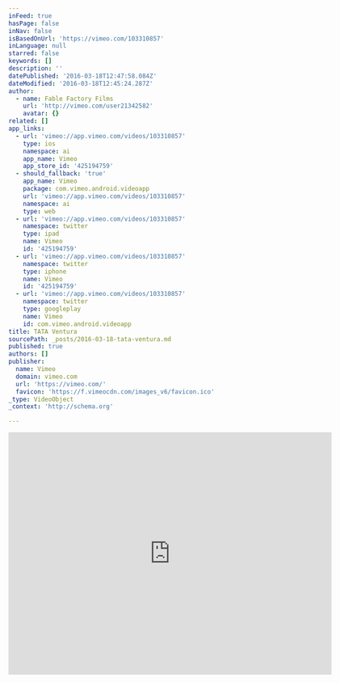 ```yaml
---
inFeed: true
hasPage: false
inNav: false
isBasedOnUrl: 'https://vimeo.com/103310857'
inLanguage: null
starred: false
keywords: []
description: ''
datePublished: '2016-03-18T12:47:58.084Z'
dateModified: '2016-03-18T12:45:24.287Z'
author:
  - name: Fable Factory Films
    url: 'http://vimeo.com/user21342582'
    avatar: {}
related: []
app_links:
  - url: 'vimeo://app.vimeo.com/videos/103310857'
    type: ios
    namespace: ai
    app_name: Vimeo
    app_store_id: '425194759'
  - should_fallback: 'true'
    app_name: Vimeo
    package: com.vimeo.android.videoapp
    url: 'vimeo://app.vimeo.com/videos/103310857'
    namespace: ai
    type: web
  - url: 'vimeo://app.vimeo.com/videos/103310857'
    namespace: twitter
    type: ipad
    name: Vimeo
    id: '425194759'
  - url: 'vimeo://app.vimeo.com/videos/103310857'
    namespace: twitter
    type: iphone
    name: Vimeo
    id: '425194759'
  - url: 'vimeo://app.vimeo.com/videos/103310857'
    namespace: twitter
    type: googleplay
    name: Vimeo
    id: com.vimeo.android.videoapp
title: TATA Ventura
sourcePath: _posts/2016-03-18-tata-ventura.md
published: true
authors: []
publisher:
  name: Vimeo
  domain: vimeo.com
  url: 'https://vimeo.com/'
  favicon: 'https://f.vimeocdn.com/images_v6/favicon.ico'
_type: VideoObject
_context: 'http://schema.org'

---
```

<iframe src="https://cdn.embedly.com/widgets/media.html?src=https%3A%2F%2Fplayer.vimeo.com%2Fvideo%2F103310857&amp;url=https%3A%2F%2Fvimeo.com%2F103310857&amp;image=http%3A%2F%2Fi.vimeocdn.com%2Fvideo%2F485512238_640.jpg&amp;key=b7d04c9b404c499eba89ee7072e1c4f7&amp;type=text%2Fhtml&amp;schema=vimeo" width="640" height="480" scrolling="no" frameborder="0" allowfullscreen="allowfullscreen" style=""></iframe>